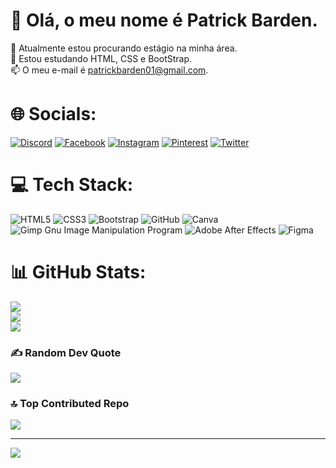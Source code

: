 # 💫 Olá, o meu nome é Patrick Barden.
🔭 Atualmente estou procurando estágio na minha área. <br>🌱 Estou estudando HTML, CSS e BootStrap.<br>📫 O meu e-mail é patrickbarden01@gmail.com.<br>


# 🌐 Socials:
[![Discord](https://img.shields.io/badge/Discord-%237289DA.svg?logo=discord&logoColor=white)](https://discord.gg/https://discord.com/channels/1151665752714264616/1151665753867702325) [![Facebook](https://img.shields.io/badge/Facebook-%231877F2.svg?logo=Facebook&logoColor=white)](https://facebook.com/https://www.facebook.com/patrick.barden.50/) [![Instagram](https://img.shields.io/badge/Instagram-%23E4405F.svg?logo=Instagram&logoColor=white)](https://instagram.com/https://www.instagram.com/pxtrickbarden/) [![Pinterest](https://img.shields.io/badge/Pinterest-%23E60023.svg?logo=Pinterest&logoColor=white)](https://pinterest.com/https://pin.it/1gjgqbc) [![Twitter](https://img.shields.io/badge/Twitter-%231DA1F2.svg?logo=Twitter&logoColor=white)](https://twitter.com/https://twitter.com/PxtrickBarden) 

# 💻 Tech Stack:
![HTML5](https://img.shields.io/badge/html5-%23E34F26.svg?style=plastic&logo=html5&logoColor=white) ![CSS3](https://img.shields.io/badge/css3-%231572B6.svg?style=plastic&logo=css3&logoColor=white) ![Bootstrap](https://img.shields.io/badge/bootstrap-%23563D7C.svg?style=plastic&logo=bootstrap&logoColor=white) ![GitHub](https://img.shields.io/badge/GitHub-%23121011.svg?style=plastic&logo=github&logoColor=white) ![Canva](https://img.shields.io/badge/Canva-%2300C4CC.svg?style=plastic&logo=Canva&logoColor=white) ![Gimp Gnu Image Manipulation Program](https://img.shields.io/badge/Gimp-657D8B?style=plastic&logo=gimp&logoColor=FFFFFF) ![Adobe After Effects](https://img.shields.io/badge/Adobe%20After%20Effects-9999FF.svg?style=plastic&logo=Adobe%20After%20Effects&logoColor=white) 	![Figma](https://img.shields.io/badge/figma-%23F24E1E.svg?style=plastic&logo=figma&logoColor=white)
# 📊 GitHub Stats:
![](https://github-readme-stats.vercel.app/api?username=PatrickBarden&theme=tokyonight&hide_border=false&include_all_commits=false&count_private=false)<br/>
![](https://github-readme-streak-stats.herokuapp.com/?user=PatrickBarden&theme=tokyonight&hide_border=false)<br/>
![](https://github-readme-stats.vercel.app/api/top-langs/?username=PatrickBarden&theme=tokyonight&hide_border=false&include_all_commits=false&count_private=false&layout=compact)

### ✍️ Random Dev Quote
![](https://quotes-github-readme.vercel.app/api?type=horizontal&theme=tokyonight)

### 🔝 Top Contributed Repo
![](https://github-contributor-stats.vercel.app/api?username=PatrickBarden&limit=5&theme=tokyonight&combine_all_yearly_contributions=true)

---
[![](https://visitcount.itsvg.in/api?id=PatrickBarden&icon=0&color=1)](https://visitcount.itsvg.in)

<!-- Proudly created with GPRM ( https://gprm.itsvg.in ) -->
